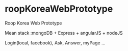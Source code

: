# roopKoreaWebPrototype

Roop Korea Web Prototype

Mean stack
:mongoDB + Express + angularJS + nodeJS

Login(local, facebook), Ask, Answer, myPage ...
